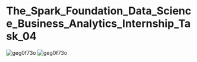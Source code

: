 # The_Spark_Foundation_Data_Science_Business_Analytics_Internship_Task_04

![![geg0f73o](https://github.com/user-attachments/assets/7312a0bb-e3a3-4e37-a83f-4d533a2a4b92)](https://www.youtube.com/watch?v=dQw4w9WgXcQ)
![geg0f73o](https://github.com/user-attachments/assets/7312a0bb-e3a3-4e37-a83f-4d533a2a4b92)
